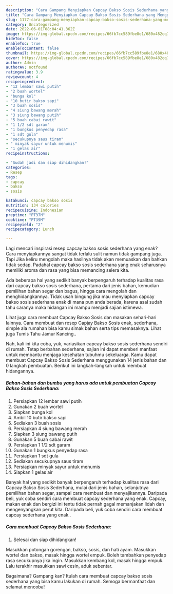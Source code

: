 ```yaml
---
description: "Cara Gampang Menyiapkan Capcay Bakso Sosis Sederhana yang Menggugah Selera"
title: "Cara Gampang Menyiapkan Capcay Bakso Sosis Sederhana yang Menggugah Selera"
slug: 1177-cara-gampang-menyiapkan-capcay-bakso-sosis-sederhana-yang-menggugah-selera
category: Uncategorized
date: 2022-06-01T08:04:41.362Z
image: https://img-global.cpcdn.com/recipes/66fb7cc589fbe8e1/680x482cq70/capcay-bakso-sosis-sederhana-foto-resep-utama.jpg
hideToc: false
enableToc: true
enableTocContent: false
thumbnail: https://img-global.cpcdn.com/recipes/66fb7cc589fbe8e1/680x482cq70/capcay-bakso-sosis-sederhana-foto-resep-utama.jpg
cover: https://img-global.cpcdn.com/recipes/66fb7cc589fbe8e1/680x482cq70/capcay-bakso-sosis-sederhana-foto-resep-utama.jpg
author: Admin
authorAv: notfound
ratingvalue: 3.9
reviewcount: 4
recipeingredient:
- "12 lembar sawi putih"
- "2 buah wortel"
- "bunga kol"
- "10 butir bakso sapi"
- "3 buah sosis"
- "4 siung bawang merah"
- "3 siung bawang putih"
- "5 buah cabai rawit"
- "1 1/2 sdt garam"
- "1 bungkus penyedap rasa"
- "1 sdt gula"
- "secukupnya saus tiram"
- " minyak sayur untuk menumis"
- "1 gelas air"
recipeinstructions:

- "Sudah jadi dan siap dihidangkan!"
categories:
- Resep
tags:
- capcay
- bakso
- sosis

katakunci: capcay bakso sosis 
nutrition: 134 calories
recipecuisine: Indonesian
preptime: "PT37M"
cooktime: "PT39M"
recipeyield: "2"
recipecategory: Lunch

---
```



Lagi mencari inspirasi resep capcay bakso sosis sederhana yang enak? Cara menyiapkannya sangat tidak terlalu sulit namun tidak gampang juga. Tapi Jika keliru mengolah maka hasilnya tidak akan memuaskan dan bahkan tidak sedap. Padahal capcay bakso sosis sederhana yang enak seharusnya memiliki aroma dan rasa yang bisa memancing selera kita.


Ada beberapa hal yang sedikit banyak berpengaruh terhadap kualitas rasa dari capcay bakso sosis sederhana, pertama dari jenis bahan, kemudian pemilihan bahan segar dan bagus, hingga cara mengolah dan menghidangkannya. Tidak usah bingung jika mau menyiapkan capcay bakso sosis sederhana enak di mana pun anda berada, karena asal sudah tahu caranya maka hidangan ini mampu menjadi sajian istimewa.

Lihat juga cara membuat Capcay Bakso Sosis dan masakan sehari-hari lainnya. Cara membuat dan resep Capjay Bakso Sosis enak, sederhana, simple ala rumahan bisa kamu simak bahan serta tips memasaknya. Lihat juga Tumis Tahu Jamur Kancing..


Nah, kali ini kita coba, yuk, variasikan capcay bakso sosis sederhana sendiri di rumah. Tetap berbahan sederhana, sajian ini dapat memberi manfaat untuk membantu menjaga kesehatan tubuhmu sekeluarga. Kamu dapat membuat Capcay Bakso Sosis Sederhana menggunakan 14 jenis bahan dan 0 langkah pembuatan. Berikut ini langkah-langkah untuk membuat hidangannya.

<!--inarticleads1-->

##### Bahan-bahan dan bumbu yang harus ada untuk pembuatan Capcay Bakso Sosis Sederhana:

1. Persiapkan 12 lembar sawi putih
1. Gunakan 2 buah wortel
1. Siapkan bunga kol
1. Ambil 10 butir bakso sapi
1. Sediakan 3 buah sosis
1. Persiapkan 4 siung bawang merah
1. Siapkan 3 siung bawang putih
1. Gunakan 5 buah cabai rawit
1. Persiapkan 1 1/2 sdt garam
1. Gunakan 1 bungkus penyedap rasa
1. Persiapkan 1 sdt gula
1. Sediakan secukupnya saus tiram
1. Persiapkan  minyak sayur untuk menumis
1. Siapkan 1 gelas air


Banyak hal yang sedikit banyak berpengaruh terhadap kualitas rasa dari Capcay Bakso Sosis Sederhana, mulai dari jenis bahan, selanjutnya pemilihan bahan segar, sampai cara membuat dan menyajikannya. Daripada beli, yuk coba sendiri cara membuat capcay sederhana yang enak. Capcay, makan enak dan bergizi ini tentu tidak pernah gagal memanjakan lidah dan mengenyangkan perut kita. Daripada beli, yuk coba sendiri cara membuat capcay sederhana yang enak.. 

<!--inarticleads2-->

##### Cara membuat Capcay Bakso Sosis Sederhana:


1. Selesai dan siap dihidangkan!

Masukkan potongan gorengan, bakso, sosis, dan hati ayam. Masukkan wortel dan bakso, masak hingga wortel empuk. Boleh tambahkan penyedap rasa secukupnya jika ingin. Masukkan kembang kol, masak hingga empuk. Lalu terakhir masukkan sawi cesin, aduk sebentar. 

Bagaimana? Gampang kan? Itulah cara membuat capcay bakso sosis sederhana yang bisa kamu lakukan di rumah. Semoga bermanfaat dan selamat mencoba!
